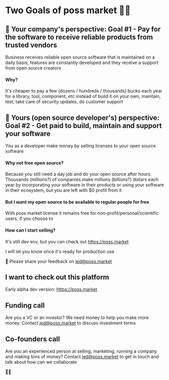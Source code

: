 # Two Goals of poss market 🙋‍♀️

## 👋 Your company's perspective: Goal #1 - Pay for the software to receive reliable products from trusted vendors  
Business receives reliable open source software that is maintained on a daily basis, features are constantly developed and they receive a support from open source creators

#### Why?
It's cheaper to pay a few (dozens / hundreds / thousands) bucks each year for a library, tool, component, etc instead of build it on your own, maintain, test, take care of security updates, do customer support 

## 🧙 Yours (open source developer's) perspective: Goal #2 - Get paid to build, maintain and support your software 
You as a developer make money by selling licenses to your open source software

#### Why not free open source?
Because you still need a day job and do your open source after hours. Thousands (millions?) of companies make millions (billions?) dollars each year by incorporating your software in their products or using your software in their ecosystem, but you are left with $0 profit from it

#### But I want my open source to be available to regular people for free
With poss market license it remains free for non-profit/personal/scientific users, if you choose to

#### How can I start selling?
It's still dev env, but you can check out https://poss.market 

I will let you know once it's ready for production use

🌈 Please share your feedback on jed@poss.market

<!--

**Here are some ideas to get you started:**

🙋‍♀️ A short introduction - what is your organization all about?
🌈 Contribution guidelines - how can the community get involved?
👩‍💻 Useful resources - where can the community find your docs? Is there anything else the community should know?
🍿 Fun facts - what does your team eat for breakfast?
🧙 Remember, you can do mighty things with the power of [Markdown](https://docs.github.com/github/writing-on-github/getting-started-with-writing-and-formatting-on-github/basic-writing-and-formatting-syntax)
-->
## I want to check out this platform

Early alpha dev version: https://poss.market

## Funding call
Are you a VC or an investor? We need money to help you make more money. Contact jed@poss.market to discuss investment terms

## Co-founders call
Are you an experienced person at selling, marketing, running a company and making tons of money? Contact jed@poss.market to get in touch and talk about how can we collaborate

👩‍💻
